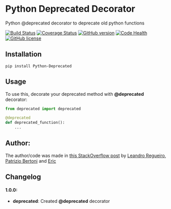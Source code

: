 # Python Deprecated Decorator

Python @deprecated decorator to deprecate old python functions

[![Build Status](https://travis-ci.org/vrcmarcos/python-deprecated.svg?branch=master)](https://travis-ci.org/vrcmarcos/python-deprecated) [![Coverage Status](https://coveralls.io/repos/github/vrcmarcos/python-deprecated/badge.svg?branch=master)](https://coveralls.io/github/vrcmarcos/python-deprecated?branch=master) [![GitHub version](https://badge.fury.io/gh/vrcmarcos%2Fpython-deprecated.svg)](https://badge.fury.io/gh/vrcmarcos%2Fpython-deprecated) [![Code Health](https://landscape.io/github/vrcmarcos/python-deprecated/master/landscape.svg?style=flat)](https://landscape.io/github/vrcmarcos/python-deprecated/master) [![GitHub license](https://img.shields.io/badge/license-MIT-blue.svg)](https://raw.githubusercontent.com/vrcmarcos/python-deprecated/master/LICENSE)

## Installation

```shell
pip install Python-Deprecated
```

## Usage

To use this, decorate your deprecated method with **@deprecated** decorator:

```python
from deprecated import deprecated

@deprecated
def deprecated_function():
    ...
```

## Author:

The author/code was made in [this StackOverflow post](http://stackoverflow.com/questions/2536307/decorators-in-the-python-standard-lib-deprecated-specifically) by [Leandro Regueiro](http://stackoverflow.com/users/1336250/leandro-regueiro), [Patrizio Bertoni](http://stackoverflow.com/users/1315480/patrizio-bertoni) and [Eric](http://stackoverflow.com/users/102441/eric)

## Changelog

#### 1.0.0:
- **deprecated**: Created **@deprecated** decorator